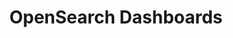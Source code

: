 ---
role: ui
title: OpenSearch Dashboards
artifact_id: opensearch-dashboards
architecture: arm64
platform: linux
type: deb
artifact_url: https://artifacts.opensearch.org/releases/bundle/opensearch-dashboards/1.3.12/opensearch-dashboards-1.3.12-linux-arm64.deb
version: 1.3.12
category: opensearch-dashboards
slug: opensearch-dashboards-1.3.12-linux-arm64-deb
signature: https://artifacts.opensearch.org/releases/bundle/opensearch-dashboards/1.3.12/opensearch-dashboards-1.3.12-linux-arm64.deb.sig
guide: https://opensearch.org/docs/latest/opensearch/install/deb
---